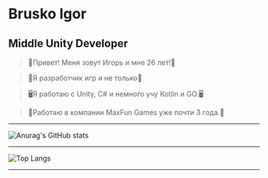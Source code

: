# Brusko Igor
## Middle Unity Developer

>👻Привет! Меня зовут Игорь и мне 26 лет!👻

>🐉Я разработчик игр и не только🐉

>🖥Я работаю с Unity, C# и немного учу Kotlin и GO.🖥

>💼Работаю в компании MaxFun Games уже почти 3 года.💼

------

![Anurag's GitHub stats](https://github-readme-stats.vercel.app/api?username=TailsMiles54&show_icons=true&theme=tokyonight&rank_icon=github)

------

![Top Langs](https://github-readme-stats.vercel.app/api/top-langs/?username=TailsMiles54&layout=compact&theme=dark&show_icons=true&hide=javascript,html,hlsl,shaderlab,c)

------

